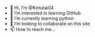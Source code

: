 - 👋 Hi, I’m @Kimutai04
- 👀 I’m interested in learning GitHub 
- 🌱 I’m currently learning python
- 💞️ I’m looking to collaborate on this site 
- 📫 How to reach me...

<!---
Kimutai04/Kimutai04 is a ✨ special ✨ repository because its `README.md` (this file) appears on your GitHub profile.
You can click the Preview link to take a look at your changes.
--->
